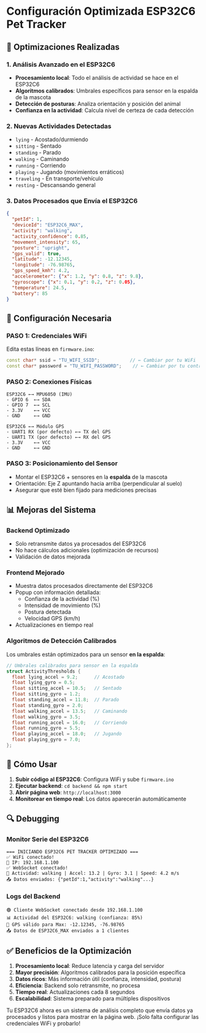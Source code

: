 # Configuración Optimizada ESP32C6 Pet Tracker

## 🎯 Optimizaciones Realizadas

### 1. **Análisis Avanzado en el ESP32C6**
- **Procesamiento local**: Todo el análisis de actividad se hace en el ESP32C6
- **Algoritmos calibrados**: Umbrales específicos para sensor en la espalda de la mascota
- **Detección de posturas**: Analiza orientación y posición del animal
- **Confianza en la actividad**: Calcula nivel de certeza de cada detección

### 2. **Nuevas Actividades Detectadas**
- `lying` - Acostado/durmiendo
- `sitting` - Sentado
- `standing` - Parado
- `walking` - Caminando
- `running` - Corriendo
- `playing` - Jugando (movimientos erráticos)
- `traveling` - En transporte/vehículo
- `resting` - Descansando general

### 3. **Datos Procesados que Envía el ESP32C6**
```json
{
  "petId": 1,
  "deviceId": "ESP32C6_MAX",
  "activity": "walking",
  "activity_confidence": 0.85,
  "movement_intensity": 65,
  "posture": "upright",
  "gps_valid": true,
  "latitude": -12.12345,
  "longitude": -76.98765,
  "gps_speed_kmh": 4.2,
  "accelerometer": {"x": 1.2, "y": 0.8, "z": 9.8},
  "gyroscope": {"x": 0.1, "y": 0.2, "z": 0.05},
  "temperature": 24.5,
  "battery": 85
}
```

## 🔧 Configuración Necesaria

### **PASO 1: Credenciales WiFi**
Edita estas líneas en `firmware.ino`:
```cpp
const char* ssid = "TU_WIFI_SSID";           // ← Cambiar por tu WiFi
const char* password = "TU_WIFI_PASSWORD";    // ← Cambiar por tu contraseña
```

### **PASO 2: Conexiones Físicas**
```
ESP32C6 ←→ MPU6050 (IMU)
- GPIO 6  ←→ SDA
- GPIO 7  ←→ SCL
- 3.3V    ←→ VCC
- GND     ←→ GND

ESP32C6 ←→ Módulo GPS
- UART1 RX (por defecto) ←→ TX del GPS
- UART1 TX (por defecto) ←→ RX del GPS
- 3.3V    ←→ VCC
- GND     ←→ GND
```

### **PASO 3: Posicionamiento del Sensor**
- Montar el ESP32C6 + sensores en la **espalda** de la mascota
- Orientación: Eje Z apuntando hacia arriba (perpendicular al suelo)
- Asegurar que esté bien fijado para mediciones precisas

## 📊 Mejoras del Sistema

### **Backend Optimizado**
- Solo retransmite datos ya procesados del ESP32C6
- No hace cálculos adicionales (optimización de recursos)
- Validación de datos mejorada

### **Frontend Mejorado**
- Muestra datos procesados directamente del ESP32C6
- Popup con información detallada:
  - Confianza de la actividad (%)
  - Intensidad de movimiento (%)
  - Postura detectada
  - Velocidad GPS (km/h)
- Actualizaciones en tiempo real

### **Algoritmos de Detección Calibrados**
Los umbrales están optimizados para un sensor **en la espalda**:

```cpp
// Umbrales calibrados para sensor en la espalda
struct ActivityThresholds {
  float lying_accel = 9.2;      // Acostado
  float lying_gyro = 0.5;
  float sitting_accel = 10.5;   // Sentado
  float sitting_gyro = 1.2;
  float standing_accel = 11.8;  // Parado
  float standing_gyro = 2.0;
  float walking_accel = 13.5;   // Caminando
  float walking_gyro = 3.5;
  float running_accel = 16.0;   // Corriendo
  float running_gyro = 5.5;
  float playing_accel = 18.0;   // Jugando
  float playing_gyro = 7.0;
};
```

## 🚀 Cómo Usar

1. **Subir código al ESP32C6**: Configura WiFi y sube `firmware.ino`
2. **Ejecutar backend**: `cd backend && npm start`
3. **Abrir página web**: `http://localhost:3000`
4. **Monitorear en tiempo real**: Los datos aparecerán automáticamente

## 🔍 Debugging

### Monitor Serie del ESP32C6
```
=== INICIANDO ESP32C6 PET TRACKER OPTIMIZADO ===
✅ WiFi conectado!
📍 IP: 192.168.1.100
✅ WebSocket conectado!
🎯 Actividad: walking | Accel: 13.2 | Gyro: 3.1 | Speed: 4.2 m/s
📤 Datos enviados: {"petId":1,"activity":"walking"...}
```

### Logs del Backend
```
🟢 Cliente WebSocket conectado desde 192.168.1.100
📊 Actividad del ESP32C6: walking (confianza: 85%)
📍 GPS válido para Max: -12.12345, -76.98765
📤 Datos de ESP32C6_MAX enviados a 1 clientes
```

## ✅ Beneficios de la Optimización

1. **Procesamiento local**: Reduce latencia y carga del servidor
2. **Mayor precisión**: Algoritmos calibrados para la posición específica
3. **Datos ricos**: Más información útil (confianza, intensidad, postura)
4. **Eficiencia**: Backend solo retransmite, no procesa
5. **Tiempo real**: Actualizaciones cada 8 segundos
6. **Escalabilidad**: Sistema preparado para múltiples dispositivos

Tu ESP32C6 ahora es un sistema de análisis completo que envía datos ya procesados y listos para mostrar en la página web. ¡Solo falta configurar las credenciales WiFi y probarlo!
